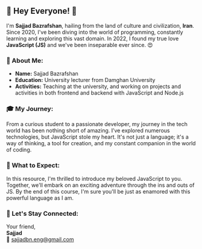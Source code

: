 ## 🌟 Hey Everyone! 🌟

I'm **Sajjad Bazrafshan**, hailing from the land of culture and civilization, **Iran**. Since 2020, I've been diving into the world of programming, constantly learning and exploring this vast domain. In 2022, I found my true love **JavaScript (JS)** and we've been inseparable ever since. 😍

### 📝 About Me:
- **Name:** Sajjad Bazrafshan
- **Education:** University lecturer from Damghan University
- **Activities:** Teaching at the university, and working on projects and activities in both frontend and backend with JavaScript and Node.js

### 🎓 My Journey:
From a curious student to a passionate developer, my journey in the tech world has been nothing short of amazing. I’ve explored numerous technologies, but JavaScript stole my heart. It's not just a language; it's a way of thinking, a tool for creation, and my constant companion in the world of coding.

### 🚀 What to Expect:
In this resource, I'm thrilled to introduce my beloved JavaScript to you. Together, we'll embark on an exciting adventure through the ins and outs of JS. By the end of this course, I'm sure you'll be just as enamored with this powerful language as I am.

### 💌 Let's Stay Connected:
Your friend,  
**Sajjad**  
📧 [sajjadbn.eng@gmail.com](mailto:sajjadbn.eng@gmail.com)
